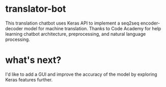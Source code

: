 # translator-bot

This translation chatbot uses Keras API to implement a seq2seq encoder-decoder model for machine translation. Thanks to Code Academy for help learning chatbot architecture, preprocessing, and natural language processing.

# what's next?

I'd like to add a GUI and improve the accuracy of the model by exploring Keras features further.
